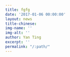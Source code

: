```yaml
---
title: fgfg
date: '2017-01-06 00:00:00'
layout: news
title-chinese: 
img-name: ''
img-alt: ''
author: Yan Ting
excerpt: ''
permalink: "/:path/"
---
```

